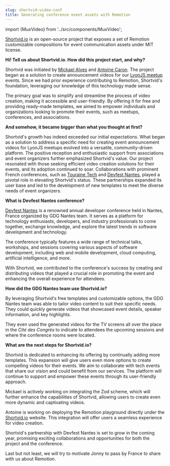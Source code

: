```yaml
---
slug: shortvid-video-conf
title: Generating conference event assets with Remotion
---
```


import {MuxVideo} from '../src/components/MuxVideo';

[Shortvid.io](https://shortvid.io) is an open-source project that exposes a set of Remotion customizable compositions for event communication assets under MIT license.

**Hi! Tell us about Shortvid.io. How did this project start, and why?**

Shortvid was initiated by [Mickael Alves](https://github.com/CruuzAzul) and [Antoine Caron](https://github.com/Slashgear). The project began as a solution to create announcement videos for our [LyonJS meetup](https://lyonjs.org) events. Since we had prior experience contributing to Remotion, Shortvid's foundation, leveraging our knowledge of this technology made sense.

The primary goal was to simplify and streamline the process of video creation, making it accessible and user-friendly. By offering it for free and providing ready-made templates, we aimed to empower individuals and organizations looking to promote their events, such as meetups, conferences, and associations.

**And somehow, it became bigger than what you thought at first?**

Shortvid's growth has indeed exceeded our initial expectations. What began as a solution to address a specific need for creating event announcement videos for LyonJS meetups evolved into a versatile, community-driven platform.
The positive reception and enthusiastic support from associations and event organizers further emphasized Shortvid's value. Our project resonated with those seeking efficient video creation solutions for their events, and its adoption continued to soar.
Collaborations with prominent French conferences, such as [Touraine Tech](https://touraine.tech/) and [Devfest Nantes](https://devfest.gdgnantes.com/), played a pivotal role in elevating Shortvid's status. These partnerships expanded its user base and led to the development of new templates to meet the diverse needs of event organizers.

**What is Devfest Nantes conference?**

[Devfest Nantes](https://devfest.gdgnantes.com/) is a renowned annual developer conference held in Nantes, France organized by GDG Nantes team. It serves as a platform for technology enthusiasts, developers, and industry professionals to come together, exchange knowledge, and explore the latest trends in software development and technology.

The conference typically features a wide range of technical talks, workshops, and sessions covering various aspects of software development, including web and mobile development, cloud computing, artificial intelligence, and more. 

With Shortvid, we contributed to the conference's success by creating and distributing videos that played a crucial role in promoting the event and enhancing the overall experience for attendees.

**How did the GDG Nantes team use Shortvid.io?**

By leveraging Shortvid's free templates and customizable options, the GDG Nantes team was able to tailor video content to suit their specific needs. They could quickly generate videos that showcased event details, speaker information, and key highlights. 

They even used the generated videos for the TV screens all over the place in the _Cité des Congrès_ to indicate to attendees the upcoming sessions and where the conference rooms were located.

**What are the next steps for Shortvid.io?**


Shortvid is dedicated to enhancing its offering by continually adding more templates. This expansion will give users even more options to create compelling videos for their events. We aim to collaborate with tech events that share our vision and could benefit from our services. The platform will continue to support and empower these events through its user-friendly approach.

Mickael is actively working on integrating the Zod scheme, which will further enhance the capabilities of Shortvid, allowing users to create even more dynamic and captivating videos.

Antoine is working on deploying the Remotion playground directly under the [Shortvid.io](https://shortvid.io/) website. This integration will offer users a seamless experience for video creation.

Shortvid's partnership with Devfest Nantes is set to grow in the coming year, promising exciting collaborations and opportunities for both the project and the conference.

Last but not least, we will try to motivate Jonny to pass by France to share with us about Remotion.
